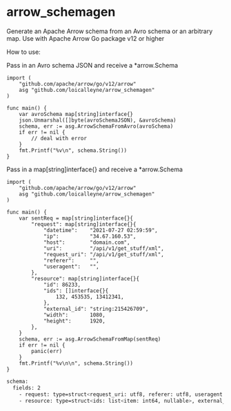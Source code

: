 # arrow_schemagen
 Generate an Apache Arrow schema from an Avro schema or an arbitrary map.
 Use with Apache Arrow Go package v12 or higher

How to use:

Pass in an Avro schema JSON and receive a *arrow.Schema
```golang
import (
	"github.com/apache/arrow/go/v12/arrow"
	asg "github.com/loicalleyne/arrow_schemagen"
)

func main() {
	var avroSchema map[string]interface{}
	json.Unmarshal([]byte(avroSchemaJSON), &avroSchema)
	schema, err := asg.ArrowSchemaFromAvro(avroSchema)
	if err != nil {
		// deal with error
	}
	fmt.Printf("%v\n", schema.String())
}
```

Pass in a map[string]interface{} and receive a *arrow.Schema
```golang
import (
	"github.com/apache/arrow/go/v12/arrow"
	asg "github.com/loicalleyne/arrow_schemagen"
)

func main() {
	var sentReq = map[string]interface{}{
		"request": map[string]interface{}{
			"datetime":    "2021-07-27 02:59:59",
			"ip":          "34.67.160.53",
			"host":        "domain.com",
			"uri":         "/api/v1/get_stuff/xml",
			"request_uri": "/api/v1/get_stuff/xml",
			"referer":     "",
			"useragent":   "",
		},
		"resource": map[string]interface{}{
			"id": 86233,
			"ids": []interface{}{
				132, 453535, 13412341,
			},
			"external_id": "string:215426709",
			"width":       1080,
			"height":      1920,
		},
	}
	schema, err := asg.ArrowSchemaFromMap(sentReq)
	if err != nil {
		panic(err)
	}
	fmt.Printf("%v\n\n", schema.String())
}
```
```sh
schema:
  fields: 2
    - request: type=struct<request_uri: utf8, referer: utf8, useragent: utf8, datetime: utf8, ip: utf8, host: utf8, uri: utf8>
    - resource: type=struct<ids: list<item: int64, nullable>, external_id: utf8, width: int64, height: int64, id: int64>
```